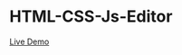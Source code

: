 ﻿# HTML-CSS-Js-Editor

[Live Demo](https://rawcdn.githack.com/kuldeepgohel/HTML-CSS-Js-Editor/7f1820c9c947047bc2c5559e859289c672b95dea/index.html)
